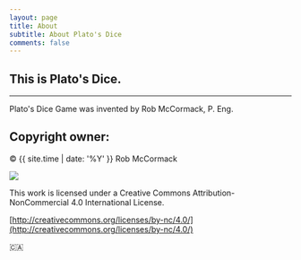 ```yaml
---
layout: page
title: About
subtitle: About Plato's Dice
comments: false
---
```


## This is Plato's Dice.

---


Plato's Dice Game was invented by Rob McCormack, P. Eng.




## Copyright owner:

&copy; {{ site.time | date: '%Y' }} Rob McCormack

![](https://i.creativecommons.org/l/by-nc/4.0/88x31.png)

This work is licensed under a Creative Commons Attribution-NonCommercial 4.0 International License.

[http://creativecommons.org/licenses/by-nc/4.0/](http://creativecommons.org/licenses/by-nc/4.0/)


🇨🇦


